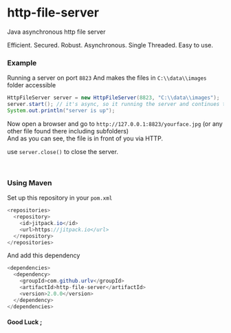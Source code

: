 # http-file-server
Java asynchronous http file server

Efficient. Secured. Robust. Asynchronous. Single Threaded. Easy to use.

### Example
Running a server on port `8823` And makes the files in `C:\\data\\images` folder accessible
```java
HttpFileServer server = new HttpFileServer(8823, "C:\\data\\images");
server.start(); // it's async, so it running the server and continues to the next line
System.out.println("server is up");
```

Now open a browser and go to `http://127.0.0.1:8823/yourface.jpg` (or any other file found there including subfolders)<br>
And as you can see, the file is in front of you via HTTP.

use `server.close()` to close the server.

<br>

### Using Maven
Set up this repository in your `pom.xml`
```java
<repositories>
  <repository>
    <id>jitpack.io</id>
    <url>https://jitpack.io</url>
  </repository>
</repositories>
```
And add this dependency
```java
<dependencies>
  <dependency>
    <groupId>com.github.urlv</groupId>
    <artifactId>http-file-server</artifactId>
    <version>2.0.0</version>
  </dependency>
</dependencies>
```

#### Good Luck ;
